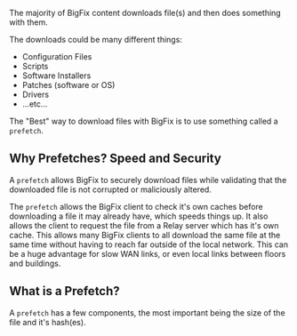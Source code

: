 The majority of BigFix content downloads file(s) and then does something with them.

The downloads could be many different things:

- Configuration Files
- Scripts
- Software Installers
- Patches (software or OS)
- Drivers
- ...etc...

The "Best" way to download files with BigFix is to use something called a `prefetch`.

## Why Prefetches? Speed and Security

A `prefetch` allows BigFix to securely download files while validating that the downloaded file is not corrupted or maliciously altered.

The `prefetch` allows the BigFix client to check it's own caches before downloading a file it may already have, which speeds things up. It also allows the client to request the file from a Relay server which has it's own cache. This allows many BigFix clients to all download the same file at the same time without having to reach far outside of the local network. This can be a huge advantage for slow WAN links, or even local links between floors and buildings.

## What is a Prefetch?

A `prefetch` has a few components, the most important being the size of the file and it's hash(es).

